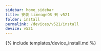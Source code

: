 ```yaml
---
sidebar: home_sidebar
title: 安装 LineageOS 到 v521
folder: install
permalink: /devices/v521/install
device: v521
---
```

{% include templates/device_install.md %}
